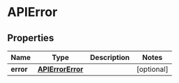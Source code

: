 

# APIError

## Properties

Name | Type | Description | Notes
------------ | ------------- | ------------- | -------------
**error** | [**APIErrorError**](APIErrorError.md) |  |  [optional]



